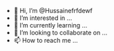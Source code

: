 - 👋 Hi, I’m @Hussainefrfdewf
- 👀 I’m interested in ...
- 🌱 I’m currently learning ...
- 💞️ I’m looking to collaborate on ...
- 📫 How to reach me ...

<!---
Hussainefrfdewf/Hussainefrfdewf is a ✨ special ✨ repository because its `README.md` (this file) appears on your GitHub profile.
You can click the Preview link to take a look at your changes.
--->
